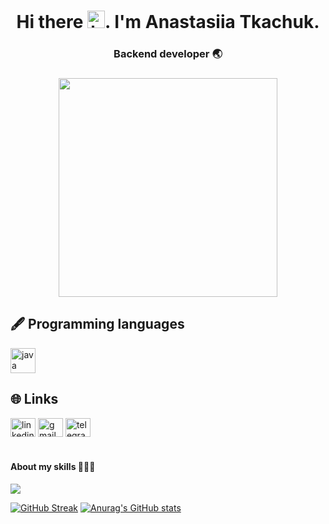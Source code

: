 <h1 align="center">Hi there <img src="https://media.giphy.com/media/hvRJCLFzcasrR4ia7z/giphy.gif" width="28" alt="hello">. I'm Anastasiia Tkachuk.
<h3 align="center">Backend developer 🌏</h3>
<h3 align="center"> <img src="https://user-images.githubusercontent.com/111877511/207095430-6af9e8f2-151b-4f67-8205-bbe6dd9e7b41.png"height="350"/></h3>

<h2>🖋 Programming languages</h2>
<p align="left">
<img src="https://cdn.jsdelivr.net/gh/devicons/devicon/icons/java/java-original.svg" width="40" height="40" alt="java"/>

<h2>🌐 Links</h2>
<p align="left">
<a href="https://www.linkedin.com/in/anastasiia-tkachuk-285620252/" target="blank"><img src="https://cdn.jsdelivr.net/gh/devicons/devicon/icons/linkedin/linkedin-original.svg" alt="linkedin" height="30" width="40" /></a>
<a href="mailto:anastaisha.580@gmail.com" target="blank" ><img aling="center" src="https://www.svgrepo.com/show/349378/gmail.svg" alt="gmail" height="30" width="40"/></a>
<a href="https://t.me/anasstaisshaa" target="blank" ><img src="https://www.svgrepo.com/show/354443/telegram.svg" alt="telegram" height="30" width="40"/></a>
<br><br>

<h4> About my skills 👩🏻‍💻</h4>

![](https://github-profile-summary-cards.vercel.app/api/cards/profile-details?username=anasstaisshaa&theme=solarized_dark) 

[![GitHub Streak](https://github-readme-streak-stats.herokuapp.com/?user=anasstaisshaa)](https://git.io/streak-stats) [![Anurag's GitHub stats](https://github-readme-stats.vercel.app/api?username=anasstaisshaa)](https://github.com/anasstaisshaa/github-readme-stats)
